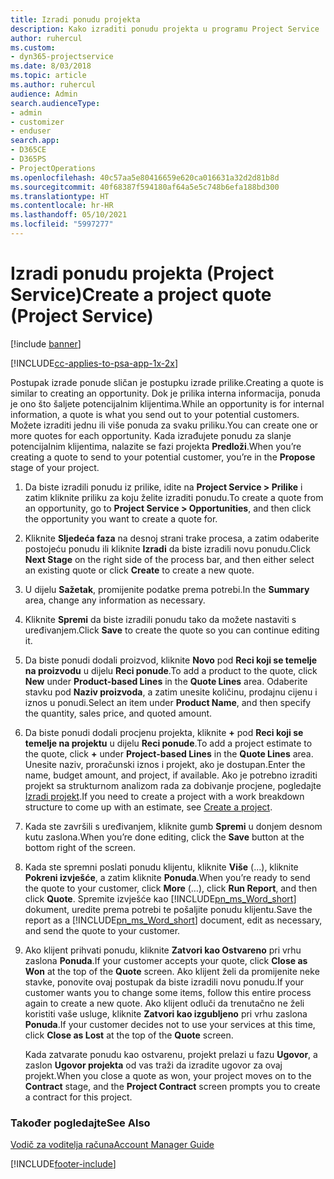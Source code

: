 ```yaml
---
title: Izradi ponudu projekta
description: Kako izraditi ponudu projekta u programu Project Service
author: ruhercul
ms.custom:
- dyn365-projectservice
ms.date: 8/03/2018
ms.topic: article
ms.author: ruhercul
audience: Admin
search.audienceType:
- admin
- customizer
- enduser
search.app:
- D365CE
- D365PS
- ProjectOperations
ms.openlocfilehash: 40c57aa5e80416659e620ca016631a32d2d81b8d
ms.sourcegitcommit: 40f68387f594180af64a5e5c748b6efa188bd300
ms.translationtype: HT
ms.contentlocale: hr-HR
ms.lasthandoff: 05/10/2021
ms.locfileid: "5997277"
---
```

# <a name="create-a-project-quote-project-service"></a><span data-ttu-id="f856a-103">Izradi ponudu projekta (Project Service)</span><span class="sxs-lookup"><span data-stu-id="f856a-103">Create a project quote (Project Service)</span></span>

[!include [banner](../includes/psa-now-project-operations.md)]

[!INCLUDE[cc-applies-to-psa-app-1x-2x](../includes/cc-applies-to-psa-app-1x-2x.md)]

<span data-ttu-id="f856a-104">Postupak izrade ponude sličan je postupku izrade prilike.</span><span class="sxs-lookup"><span data-stu-id="f856a-104">Creating a quote is similar to creating an opportunity.</span></span> <span data-ttu-id="f856a-105">Dok je prilika interna informacija, ponuda je ono što šaljete potencijalnim klijentima.</span><span class="sxs-lookup"><span data-stu-id="f856a-105">While an opportunity is for internal information, a quote is what you send out to your potential customers.</span></span> <span data-ttu-id="f856a-106">Možete izraditi jednu ili više ponuda za svaku priliku.</span><span class="sxs-lookup"><span data-stu-id="f856a-106">You can create one or more quotes for each opportunity.</span></span> <span data-ttu-id="f856a-107">Kada izrađujete ponudu za slanje potencijalnim klijentima, nalazite se fazi projekta **Predloži**.</span><span class="sxs-lookup"><span data-stu-id="f856a-107">When you’re creating a quote to send to your potential customer, you’re in the **Propose** stage of your project.</span></span>  
  
1. <span data-ttu-id="f856a-108">Da biste izradili ponudu iz prilike, idite na **Project Service > Prilike** i zatim kliknite priliku za koju želite izraditi ponudu.</span><span class="sxs-lookup"><span data-stu-id="f856a-108">To create a quote from an opportunity, go to **Project Service > Opportunities**, and then click the opportunity you want to create a quote for.</span></span>  
  
2. <span data-ttu-id="f856a-109">Kliknite **Sljedeća faza** na desnoj strani trake procesa, a zatim odaberite postojeću ponudu ili kliknite **Izradi** da biste izradili novu ponudu.</span><span class="sxs-lookup"><span data-stu-id="f856a-109">Click **Next Stage** on the right side of the process bar, and then either select an existing quote or click **Create** to create a new quote.</span></span>  
  
3. <span data-ttu-id="f856a-110">U dijelu **Sažetak**, promijenite podatke prema potrebi.</span><span class="sxs-lookup"><span data-stu-id="f856a-110">In the **Summary** area, change any information as necessary.</span></span>  
  
4. <span data-ttu-id="f856a-111">Kliknite **Spremi** da biste izradili ponudu tako da možete nastaviti s uređivanjem.</span><span class="sxs-lookup"><span data-stu-id="f856a-111">Click **Save** to create the quote so you can continue editing it.</span></span>  
  
5. <span data-ttu-id="f856a-112">Da biste ponudi dodali proizvod, kliknite **Novo** pod **Reci koji se temelje na proizvodu** u dijelu **Reci ponude**.</span><span class="sxs-lookup"><span data-stu-id="f856a-112">To add a product to the quote, click **New** under **Product-based Lines** in the **Quote Lines** area.</span></span> <span data-ttu-id="f856a-113">Odaberite stavku pod **Naziv proizvoda**, a zatim unesite količinu, prodajnu cijenu i iznos u ponudi.</span><span class="sxs-lookup"><span data-stu-id="f856a-113">Select an item under **Product Name**, and then specify the quantity, sales price, and quoted amount.</span></span>  
  
6. <span data-ttu-id="f856a-114">Da biste ponudi dodali procjenu projekta, kliknite **+** pod **Reci koji se temelje na projektu** u dijelu **Reci ponude**.</span><span class="sxs-lookup"><span data-stu-id="f856a-114">To add a project estimate to the quote, click **+** under **Project-based Lines** in the **Quote Lines** area.</span></span> <span data-ttu-id="f856a-115">Unesite naziv, proračunski iznos i projekt, ako je dostupan.</span><span class="sxs-lookup"><span data-stu-id="f856a-115">Enter the name, budget amount, and project, if available.</span></span> <span data-ttu-id="f856a-116">Ako je potrebno izraditi projekt sa strukturnom analizom rada za dobivanje procjene, pogledajte [Izradi projekt](../psa/create-project.md).</span><span class="sxs-lookup"><span data-stu-id="f856a-116">If you need to create a project with a work breakdown structure to come up with an estimate, see [Create a project](../psa/create-project.md).</span></span>  
  
7. <span data-ttu-id="f856a-117">Kada ste završili s uređivanjem, kliknite gumb **Spremi** u donjem desnom kutu zaslona.</span><span class="sxs-lookup"><span data-stu-id="f856a-117">When you’re done editing, click the **Save** button at the bottom right of the screen.</span></span>  
  
8. <span data-ttu-id="f856a-118">Kada ste spremni poslati ponudu klijentu, kliknite **Više** (...), kliknite **Pokreni izvješće**, a zatim kliknite **Ponuda**.</span><span class="sxs-lookup"><span data-stu-id="f856a-118">When you’re ready to send the quote to your customer, click **More** (…), click **Run Report**, and then click **Quote**.</span></span> <span data-ttu-id="f856a-119">Spremite izvješće kao [!INCLUDE[pn_ms_Word_short](../includes/pn-ms-word-short.md)] dokument, uredite prema potrebi te pošaljite ponudu klijentu.</span><span class="sxs-lookup"><span data-stu-id="f856a-119">Save the report as a [!INCLUDE[pn_ms_Word_short](../includes/pn-ms-word-short.md)] document, edit as necessary, and send the quote to your customer.</span></span>  
  
9. <span data-ttu-id="f856a-120">Ako klijent prihvati ponudu, kliknite **Zatvori kao Ostvareno** pri vrhu zaslona **Ponuda**.</span><span class="sxs-lookup"><span data-stu-id="f856a-120">If your customer accepts your quote, click **Close as Won** at the top of the **Quote** screen.</span></span> <span data-ttu-id="f856a-121">Ako klijent želi da promijenite neke stavke, ponovite ovaj postupak da biste izradili novu ponudu.</span><span class="sxs-lookup"><span data-stu-id="f856a-121">If your customer wants you to change some items, follow this entire process again to create a new quote.</span></span> <span data-ttu-id="f856a-122">Ako klijent odluči da trenutačno ne želi koristiti vaše usluge, kliknite **Zatvori kao izgubljeno** pri vrhu zaslona **Ponuda**.</span><span class="sxs-lookup"><span data-stu-id="f856a-122">If your customer decides not to use your services at this time, click **Close as Lost** at the top of the **Quote** screen.</span></span>  
  
   <span data-ttu-id="f856a-123">Kada zatvarate ponudu kao ostvarenu, projekt prelazi u fazu **Ugovor**, a zaslon **Ugovor projekta** od vas traži da izradite ugovor za ovaj projekt.</span><span class="sxs-lookup"><span data-stu-id="f856a-123">When you close a quote as won, your project moves on to the **Contract** stage, and the **Project Contract** screen prompts you to create a contract for this project.</span></span>  
  
### <a name="see-also"></a><span data-ttu-id="f856a-124">Također pogledajte</span><span class="sxs-lookup"><span data-stu-id="f856a-124">See Also</span></span>  
 [<span data-ttu-id="f856a-125">Vodič za voditelja računa</span><span class="sxs-lookup"><span data-stu-id="f856a-125">Account Manager Guide</span></span>](../psa/account-manager-guide.md)


[!INCLUDE[footer-include](../includes/footer-banner.md)]